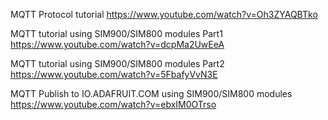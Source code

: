 
MQTT Protocol tutorial 
https://www.youtube.com/watch?v=Oh3ZYAQBTko

MQTT tutorial using SIM900/SIM800 modules Part1 
https://www.youtube.com/watch?v=dcpMa2UwEeA

MQTT tutorial using SIM900/SIM800 modules Part2 
https://www.youtube.com/watch?v=5FbafyVvN3E

MQTT Publish to IO.ADAFRUIT.COM using SIM900/SIM800 modules 
https://www.youtube.com/watch?v=ebxIM0OTrso
